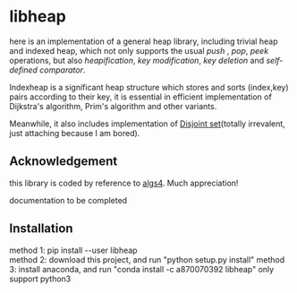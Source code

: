 # libheap
here is an implementation of a general heap library, including trivial heap and indexed heap, which not only supports the usual <em>push</em> , <em>pop</em>, <em>peek</em> operations, but also <em>heapification</em>, <em>key modification</em>, <em>key deletion</em> and <em>self-defined comparator</em>.  

Indexheap is a significant heap structure which stores and sorts (index,key) pairs according to their key, it is essential in efficient implementation of Dijkstra's algorithm, Prim's algorithm and other variants.  

Meanwhile, it also includes implementation of [Disjoint set](https://en.wikipedia.org/wiki/Disjoint-set_data_structure)(totally irrevalent, just attaching because I am bored).  
## Acknowledgement
this library is coded by reference to [algs4](https://algs4.cs.princeton.edu/code/). Much appreciation!


documentation to be completed    
## Installation  
method 1: pip install --user libheap  
method 2: download this project, and run "python setup.py install" 
method 3: install anaconda, and run "conda install -c a870070392 libheap"
only support python3
